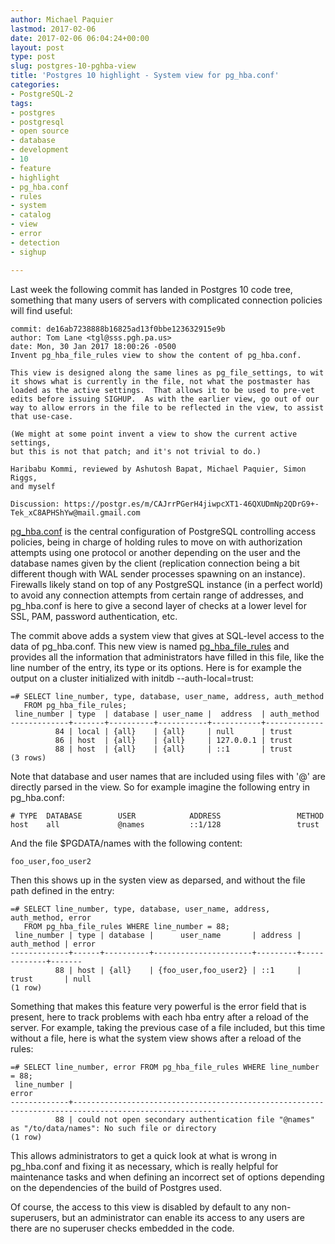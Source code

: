 ```yaml
---
author: Michael Paquier
lastmod: 2017-02-06
date: 2017-02-06 06:04:24+00:00
layout: post
type: post
slug: postgres-10-pghba-view
title: 'Postgres 10 highlight - System view for pg_hba.conf'
categories:
- PostgreSQL-2
tags:
- postgres
- postgresql
- open source
- database
- development
- 10
- feature
- highlight
- pg_hba.conf
- rules
- system
- catalog
- view
- error
- detection
- sighup

---
```


Last week the following commit has landed in Postgres 10 code tree, something
that many users of servers with complicated connection policies will find
useful:

    commit: de16ab7238888b16825ad13f0bbe123632915e9b
    author: Tom Lane <tgl@sss.pgh.pa.us>
    date: Mon, 30 Jan 2017 18:00:26 -0500
    Invent pg_hba_file_rules view to show the content of pg_hba.conf.

    This view is designed along the same lines as pg_file_settings, to wit
    it shows what is currently in the file, not what the postmaster has
    loaded as the active settings.  That allows it to be used to pre-vet
    edits before issuing SIGHUP.  As with the earlier view, go out of our
    way to allow errors in the file to be reflected in the view, to assist
    that use-case.

    (We might at some point invent a view to show the current active settings,
    but this is not that patch; and it's not trivial to do.)

    Haribabu Kommi, reviewed by Ashutosh Bapat, Michael Paquier, Simon Riggs,
    and myself

    Discussion: https://postgr.es/m/CAJrrPGerH4jiwpcXT1-46QXUDmNp2QDrG9+-Tek_xC8APHShYw@mail.gmail.com

[pg\_hba.conf](https://www.postgresql.org/docs/devel/static/auth-pg-hba-conf.html)
is the central configuration of PostgreSQL controlling access policies,
being in charge of holding rules to move on with authorization attempts using
one protocol or another depending on the user and the database names given
by the client (replication connection being a bit different though with WAL
sender processes spawning on an instance). Firewalls likely stand on top
of any PostgreSQL instance (in a perfect world) to avoid any connection
attempts from certain range of addresses, and pg\_hba.conf is here to give
a second layer of checks at a lower level for SSL, PAM, password
authentication, etc.

The commit above adds a system view that gives at SQL-level access to the
data of pg\_hba.conf. This new view is named
[pg\_hba\_file\_rules](https://www.postgresql.org/docs/devel/static/view-pg-hba-file-rules.html)
and provides all the information that administrators have filled in this
file, like the line number of the entry, its type or its options. Here
is for example the output on a cluster initialized with initdb
--auth-local=trust:

    =# SELECT line_number, type, database, user_name, address, auth_method
       FROM pg_hba_file_rules;
     line_number | type  | database | user_name |  address  | auth_method
    -------------+-------+----------+-----------+-----------+-------------
              84 | local | {all}    | {all}     | null      | trust
              86 | host  | {all}    | {all}     | 127.0.0.1 | trust
              88 | host  | {all}    | {all}     | ::1       | trust
    (3 rows)


Note that database and user names that are included using files with '@' are
directly parsed in the view. So for example imagine the following entry in
pg\_hba.conf:

    # TYPE  DATABASE        USER            ADDRESS                 METHOD
    host    all             @names          ::1/128                 trust

And the file $PGDATA/names with the following content:

    foo_user,foo_user2

Then this shows up in the systen view as deparsed, and without the file path
defined in the entry:

    =# SELECT line_number, type, database, user_name, address, auth_method, error
       FROM pg_hba_file_rules WHERE line_number = 88;
     line_number | type | database |      user_name       | address | auth_method | error
    -------------+------+----------+----------------------+---------+-------------+-------
              88 | host | {all}    | {foo_user,foo_user2} | ::1     | trust       | null
    (1 row)

Something that makes this feature very powerful is the error field that is
present, here to track problems with each hba entry after a reload of the
server. For example, taking the previous case of a file included, but this
time without a file, here is what the system view shows after a reload of
the rules:

    =# SELECT line_number, error FROM pg_hba_file_rules WHERE line_number = 88;
     line_number |                                                         error
    -------------+------------------------------------------------------------------------------------------------------
              88 | could not open secondary authentication file "@names" as "/to/data/names": No such file or directory
    (1 row)

This allows administrators to get a quick look at what is wrong in
pg\_hba.conf and fixing it as necessary, which is really helpful for
maintenance tasks and when defining an incorrect set of options depending
on the dependencies of the build of Postgres used.

Of course, the access to this view is disabled by default to any
non-superusers, but an administrator can enable its access to any users
are there are no superuser checks embedded in the code.

